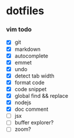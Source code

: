 # dotfiles

### vim todo
- [x] git
- [x] markdown
- [x] autocomplete
- [x] emmet
- [x] undo
- [x] detect tab width
- [x] format code
- [x] code snippet
- [x] global find && replace
- [x] nodejs
- [x] doc comment
- [ ] jsx
- [ ] buffer explorer?
- [ ] zoom?

